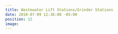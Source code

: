 ```yaml
---
title: Wastewater Lift Stations/Grinder Stations
date: 2018-07-09 12:36:00 -05:00
position: 12
image: 
---
```


